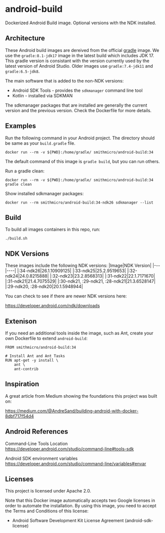 # android-build
Dockerized Android Build image.  Optional versions with the NDK installed.

## Architecture
These Android build images are dereived from the official [gradle](https://hub.docker.com/_/gradle) image.  We use the `gradle:8.1-jdk17` image in the latest build which includes JDK 17.  This gradle version is consistant with the version currently used by the latest version of Android Studio.  Older images use `gradle:7.4-jdk11` and `gradle:6.5-jdk8`.

The main software that is added to the non-NDK versions:
* Android SDK Tools - provides the `sdkmanager` command line tool
* Kotlin - installed via SDKMAN

The sdkmanager packages that are installed are generally the current version and the previous version.  Check the Dockerfile for more details.

## Examples
Run the following command in your Android project.  The directory should be same as your `build.gradle` file.
```
docker run --rm -v ${PWD}:/home/gradle/ smithmicro/android-build:34
```

The default command of this image is `gradle build`, but you can run others.

Run a gradle clean:
```
docker run --rm -v ${PWD}:/home/gradle/ smithmicro/android-build:34 gradle clean
```

Show installed sdkmanager packages:
```
docker run --rm smithmicro/android-build:34-ndk26 sdkmanager --list
```

## Build
To build all images containers in this repo, run:
```
./build.sh
```

## NDK Versions
These images include the following NDK versions:
|Image|NDK Version|
|---|----|
|:34-ndk26|26.1.10909125|
|:33-ndk25|25.2.9519653|
|:32-ndk24|24.0.8215888|
|:32-ndk23|23.2.8568313|
|:31-ndk22|22.1.7171670|
|:31-ndk21|21.4.7075529|
|:30-ndk21, :29-ndk21, :28-ndk21|21.3.6528147|
|:29-ndk20, :28-ndk20|20.1.5948944|

You can check to see if there are newer NDK versions here:

https://developer.android.com/ndk/downloads

## Extenison
If you need an additional tools inside the image, such as Ant, create your own Dockerfile to extend `android-build`:
```
FROM smithmicro/android-build:34

# Install Ant and Ant Tasks
RUN apt-get -y install \
    ant \
    ant-contrib
```

## Inspiration
A great article from Medium showing the foundations this project was built on:

https://medium.com/@AndreSand/building-android-with-docker-8dbf717f54d4

## Android References
Command-Line Tools Location
https://developer.android.com/studio/command-line#tools-sdk

Android SDK environment variables
https://developer.android.com/studio/command-line/variables#envar

## Licenses
This project is licensed under Apache 2.0.

Note that this Docker image automatically accepts two Google licenses in order to automate the installation.  By using this image, you need to accept the Terms and Conditions of this license:
* Android Software Development Kit License Agreement (android-sdk-license)
